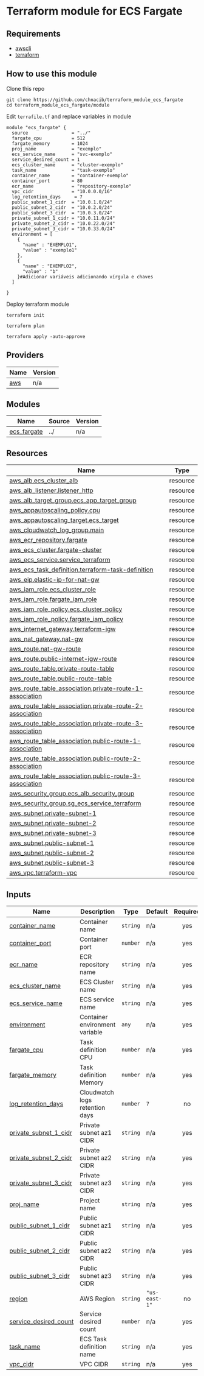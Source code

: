 # Terraform module for ECS Fargate

## Requirements

* [awscli](https://docs.aws.amazon.com/cli/latest/userguide/getting-started-install.html)
* [terraform](https://learn.hashicorp.com/tutorials/terraform/install-cli)


## How to use this module

Clone this repo
```
git clone https://github.com/chnacib/terraform_module_ecs_fargate
cd terraform_module_ecs_fargate/module
```

Edit ``terrafile.tf`` and replace variables in module
```
module "ecs_fargate" {
  source                = "../"
  fargate_cpu           = 512
  fargate_memory        = 1024
  proj_name             = "exemplo"
  ecs_service_name      = "svc-exemplo"
  service_desired_count = 1
  ecs_cluster_name      = "cluster-exemplo"
  task_name             = "task-exemplo"
  container_name        = "container-exemplo"
  container_port        = 80
  ecr_name              = "repository-exemplo"
  vpc_cidr              = "10.0.0.0/16"
  log_retention_days     = 7
  public_subnet_1_cidr  = "10.0.1.0/24"
  public_subnet_2_cidr  = "10.0.2.0/24"
  public_subnet_3_cidr  = "10.0.3.0/24"
  private_subnet_1_cidr = "10.0.11.0/24"
  private_subnet_2_cidr = "10.0.22.0/24"
  private_subnet_3_cidr = "10.0.33.0/24"
  environment = [
    {
      "name" : "EXEMPLO1",
      "value" : "exemplo1"
    },
    {
      "name" : "EXEMPLO2",
      "value" : "b"
    }#Adicionar variáveis adicionando vírgula e chaves
  ]

}

```

Deploy terraform module

```
terraform init

terraform plan

terraform apply -auto-approve
```

## Providers

| Name | Version |
|------|---------|
| <a name="provider_aws"></a> [aws](#provider\_aws) | n/a |

## Modules

| Name | Source | Version |
|------|--------|---------|
| <a name="module_ecs_fargate"></a> [ecs\_fargate](#module\_ecs\_fargate) | ../ | n/a |


## Resources

| Name | Type |
|------|------|
| [aws_alb.ecs_cluster_alb](https://registry.terraform.io/providers/hashicorp/aws/latest/docs/resources/alb) | resource |
| [aws_alb_listener.listener_http](https://registry.terraform.io/providers/hashicorp/aws/latest/docs/resources/alb_listener) | resource |
| [aws_alb_target_group.ecs_app_target_group](https://registry.terraform.io/providers/hashicorp/aws/latest/docs/resources/alb_target_group) | resource |
| [aws_appautoscaling_policy.cpu](https://registry.terraform.io/providers/hashicorp/aws/latest/docs/resources/appautoscaling_policy) | resource |
| [aws_appautoscaling_target.ecs_target](https://registry.terraform.io/providers/hashicorp/aws/latest/docs/resources/appautoscaling_target) | resource |
| [aws_cloudwatch_log_group.main](https://registry.terraform.io/providers/hashicorp/aws/latest/docs/resources/cloudwatch_log_group) | resource |
| [aws_ecr_repository.fargate](https://registry.terraform.io/providers/hashicorp/aws/latest/docs/resources/ecr_repository) | resource |
| [aws_ecs_cluster.fargate-cluster](https://registry.terraform.io/providers/hashicorp/aws/latest/docs/resources/ecs_cluster) | resource |
| [aws_ecs_service.service_terraform](https://registry.terraform.io/providers/hashicorp/aws/latest/docs/resources/ecs_service) | resource |
| [aws_ecs_task_definition.terraform-task-definition](https://registry.terraform.io/providers/hashicorp/aws/latest/docs/resources/ecs_task_definition) | resource |
| [aws_eip.elastic-ip-for-nat-gw](https://registry.terraform.io/providers/hashicorp/aws/latest/docs/resources/eip) | resource |
| [aws_iam_role.ecs_cluster_role](https://registry.terraform.io/providers/hashicorp/aws/latest/docs/resources/iam_role) | resource |
| [aws_iam_role.fargate_iam_role](https://registry.terraform.io/providers/hashicorp/aws/latest/docs/resources/iam_role) | resource |
| [aws_iam_role_policy.ecs_cluster_policy](https://registry.terraform.io/providers/hashicorp/aws/latest/docs/resources/iam_role_policy) | resource |
| [aws_iam_role_policy.fargate_iam_policy](https://registry.terraform.io/providers/hashicorp/aws/latest/docs/resources/iam_role_policy) | resource |
| [aws_internet_gateway.terraform-igw](https://registry.terraform.io/providers/hashicorp/aws/latest/docs/resources/internet_gateway) | resource |
| [aws_nat_gateway.nat-gw](https://registry.terraform.io/providers/hashicorp/aws/latest/docs/resources/nat_gateway) | resource |
| [aws_route.nat-gw-route](https://registry.terraform.io/providers/hashicorp/aws/latest/docs/resources/route) | resource |
| [aws_route.public-internet-igw-route](https://registry.terraform.io/providers/hashicorp/aws/latest/docs/resources/route) | resource |
| [aws_route_table.private-route-table](https://registry.terraform.io/providers/hashicorp/aws/latest/docs/resources/route_table) | resource |
| [aws_route_table.public-route-table](https://registry.terraform.io/providers/hashicorp/aws/latest/docs/resources/route_table) | resource |
| [aws_route_table_association.private-route-1-association](https://registry.terraform.io/providers/hashicorp/aws/latest/docs/resources/route_table_association) | resource |
| [aws_route_table_association.private-route-2-association](https://registry.terraform.io/providers/hashicorp/aws/latest/docs/resources/route_table_association) | resource |
| [aws_route_table_association.private-route-3-association](https://registry.terraform.io/providers/hashicorp/aws/latest/docs/resources/route_table_association) | resource |
| [aws_route_table_association.public-route-1-association](https://registry.terraform.io/providers/hashicorp/aws/latest/docs/resources/route_table_association) | resource |
| [aws_route_table_association.public-route-2-association](https://registry.terraform.io/providers/hashicorp/aws/latest/docs/resources/route_table_association) | resource |
| [aws_route_table_association.public-route-3-association](https://registry.terraform.io/providers/hashicorp/aws/latest/docs/resources/route_table_association) | resource |
| [aws_security_group.ecs_alb_security_group](https://registry.terraform.io/providers/hashicorp/aws/latest/docs/resources/security_group) | resource |
| [aws_security_group.sg_ecs_service_terraform](https://registry.terraform.io/providers/hashicorp/aws/latest/docs/resources/security_group) | resource |
| [aws_subnet.private-subnet-1](https://registry.terraform.io/providers/hashicorp/aws/latest/docs/resources/subnet) | resource |
| [aws_subnet.private-subnet-2](https://registry.terraform.io/providers/hashicorp/aws/latest/docs/resources/subnet) | resource |
| [aws_subnet.private-subnet-3](https://registry.terraform.io/providers/hashicorp/aws/latest/docs/resources/subnet) | resource |
| [aws_subnet.public-subnet-1](https://registry.terraform.io/providers/hashicorp/aws/latest/docs/resources/subnet) | resource |
| [aws_subnet.public-subnet-2](https://registry.terraform.io/providers/hashicorp/aws/latest/docs/resources/subnet) | resource |
| [aws_subnet.public-subnet-3](https://registry.terraform.io/providers/hashicorp/aws/latest/docs/resources/subnet) | resource |
| [aws_vpc.terraform-vpc](https://registry.terraform.io/providers/hashicorp/aws/latest/docs/resources/vpc) | resource |

## Inputs

| Name | Description | Type | Default | Required |
|------|-------------|------|---------|:--------:|
| <a name="input_container_name"></a> [container\_name](#input\_container\_name) | Container name | `string` | n/a | yes |
| <a name="input_container_port"></a> [container\_port](#input\_container\_port) | Container port | `number` | n/a | yes |
| <a name="input_ecr_name"></a> [ecr\_name](#input\_ecr\_name) | ECR repository name | `string` | n/a | yes |
| <a name="input_ecs_cluster_name"></a> [ecs\_cluster\_name](#input\_ecs\_cluster\_name) | ECS Cluster name | `string` | n/a | yes |
| <a name="input_ecs_service_name"></a> [ecs\_service\_name](#input\_ecs\_service\_name) | ECS service name | `string` | n/a | yes |
| <a name="input_environment"></a> [environment](#input\_environment) | Container environment variable | `any` | n/a | yes |
| <a name="input_fargate_cpu"></a> [fargate\_cpu](#input\_fargate\_cpu) | Task definition CPU | `number` | n/a | yes |
| <a name="input_fargate_memory"></a> [fargate\_memory](#input\_fargate\_memory) | Task definition Memory | `number` | n/a | yes |
| <a name="input_log_retention_days"></a> [log\_retention\_days](#input\_log\_retention\_days) | Cloudwatch logs retention days | `number` | `7` | no |
| <a name="input_private_subnet_1_cidr"></a> [private\_subnet\_1\_cidr](#input\_private\_subnet\_1\_cidr) | Private subnet az1 CIDR | `string` | n/a | yes |
| <a name="input_private_subnet_2_cidr"></a> [private\_subnet\_2\_cidr](#input\_private\_subnet\_2\_cidr) | Private subnet az2 CIDR | `string` | n/a | yes |
| <a name="input_private_subnet_3_cidr"></a> [private\_subnet\_3\_cidr](#input\_private\_subnet\_3\_cidr) | Private subnet az3 CIDR | `string` | n/a | yes |
| <a name="input_proj_name"></a> [proj\_name](#input\_proj\_name) | Project name | `string` | n/a | yes |
| <a name="input_public_subnet_1_cidr"></a> [public\_subnet\_1\_cidr](#input\_public\_subnet\_1\_cidr) | Public subnet az1 CIDR | `string` | n/a | yes |
| <a name="input_public_subnet_2_cidr"></a> [public\_subnet\_2\_cidr](#input\_public\_subnet\_2\_cidr) | Public subnet az2 CIDR | `string` | n/a | yes |
| <a name="input_public_subnet_3_cidr"></a> [public\_subnet\_3\_cidr](#input\_public\_subnet\_3\_cidr) | Public subnet az3 CIDR | `string` | n/a | yes |
| <a name="input_region"></a> [region](#input\_region) | AWS Region | `string` | `"us-east-1"` | no |
| <a name="input_service_desired_count"></a> [service\_desired\_count](#input\_service\_desired\_count) | Service desired count | `number` | n/a | yes |
| <a name="input_task_name"></a> [task\_name](#input\_task\_name) | ECS Task definition name | `string` | n/a | yes |
| <a name="input_vpc_cidr"></a> [vpc\_cidr](#input\_vpc\_cidr) | VPC CIDR | `string` | n/a | yes |
